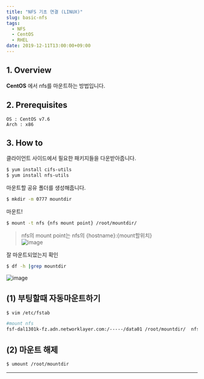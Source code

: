 ```yaml
---
title: "NFS 기초 연결 (LINUX)"
slug: basic-nfs
tags:
  - NFS
  - CentOS
  - RHEL
date: 2019-12-11T13:00:00+09:00
---
```

## 1. Overview
**CentOS** 에서 nfs를 마운트하는 방법입니다.  

## 2. Prerequisites
`OS : CentOS v7.6`  
`Arch : x86`

## 3. How to

클라이언트 사이드에서 필요한 패키지들을 다운받아줍니다.  
~~~sh
$ yum install cifs-utils
$ yum install nfs-utils
~~~

마운트할 공유 폴더를 생성해줍니다.  
~~~sh
$ mkdir -m 0777 mountdir
~~~

마운트!  
~~~sh
$ mount -t nfs {nfs mount point} /root/mountdir/
~~~

>nfs의 mount point는 nfs의 {hostname}:{mount할위치}  
>![image](https://user-images.githubusercontent.com/15958325/70622783-04220d00-1c60-11ea-88e6-d257d614feed.png)  


잘 마운트되었는지 확인  
~~~sh
$ df -h |grep mountdir
~~~

![image](https://user-images.githubusercontent.com/15958325/70622947-506d4d00-1c60-11ea-937e-c561528bd5f3.png)  


## (1) 부팅할때 자동마운트하기
~~~sh
$ vim /etc/fstab

#mount nfs
fsf-dal1301k-fz.adn.networklayer.com:/-----/data01 /root/mountdir/  nfs     defaults        0 0
~~~

## (2) 마운트 해제
~~~sh
$ umount /root/mountdir
~~~

----